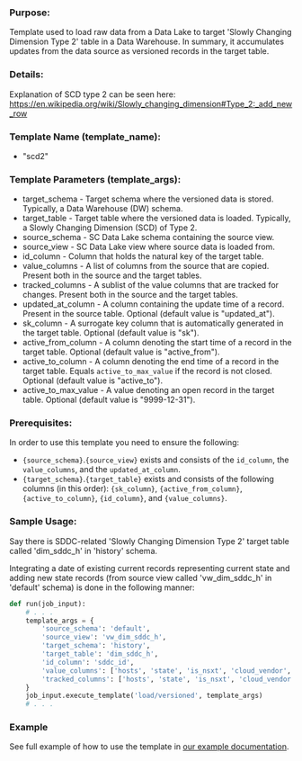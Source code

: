 ### Purpose:

Template used to load raw data from a Data Lake to target 'Slowly Changing Dimension Type 2' table in a Data Warehouse.
In summary, it accumulates updates from the data source as versioned records in the target table.

### Details:

Explanation of SCD type 2 can be seen here: <https://en.wikipedia.org/wiki/Slowly_changing_dimension#Type_2:_add_new_row>

### Template Name (template_name):

- "scd2"

### Template Parameters (template_args):

- target_schema          - Target schema where the versioned data is stored. Typically, a Data Warehouse (DW) schema.
- target_table           - Target table where the versioned data is loaded. Typically, a Slowly Changing Dimension (SCD) of Type 2.
- source_schema          - SC Data Lake schema containing the source view.
- source_view            - SC Data Lake view where source data is loaded from.
- id_column              - Column that holds the natural key of the target table.
- value_columns          - A list of columns from the source that are copied. Present both in the source and the target tables.
- tracked_columns        - A sublist of the value columns that are tracked for changes. Present both in the source and the target tables.
- updated_at_column      - A column containing the update time of a record. Present in the source table. Optional (default value is "updated_at").
- sk_column              - A surrogate key column that is automatically generated in the target table. Optional (default value is "sk").
- active_from_column     - A column denoting the start time of a record in the target table. Optional (default value is "active_from").
- active_to_column       - A column denoting the end time of a record in the target table. Equals `active_to_max_value` if the record is not closed. Optional (default value is "active_to").
- active_to_max_value    - A value denoting an open record in the target table. Optional (default value is "9999-12-31").

### Prerequisites:

In order to use this template you need to ensure the following:

- `{source_schema}`.`{source_view}` exists and consists of the `id_column`, the `value_columns`, and the `updated_at_column`.
- `{target_schema}`.`{target_table}` exists and consists of the following columns (in this order): `{sk_column}`, `{active_from_column}`, `{active_to_column}`, `{id_column}`, and `{value_columns}`.

### Sample Usage:

Say there is SDDC-related 'Slowly Changing Dimension Type 2' target table called 'dim_sddc_h' in 'history' schema.

Integrating a date of existing current records representing current state and adding new state records (from source view called 'vw_dim_sddc_h' in 'default' schema) is done in the following manner:

```python
def run(job_input):
    # . . .
    template_args = {
        'source_schema': 'default',
        'source_view': 'vw_dim_sddc_h',
        'target_schema': 'history',
        'target_table': 'dim_sddc_h',
        'id_column': 'sddc_id',
        'value_columns': ['hosts', 'state', 'is_nsxt', 'cloud_vendor', 'version'],
        'tracked_columns': ['hosts', 'state', 'is_nsxt', 'cloud_vendor', 'version'],
    }
    job_input.execute_template('load/versioned', template_args)
    # . . .
```

### Example

See full example of how to use the template in [our example documentation](https://github.com/vmware/versatile-data-kit/wiki/SQL-Data-Processing-templates-examples#versioned-strategy--slowly-changing-dimension-type-2).
